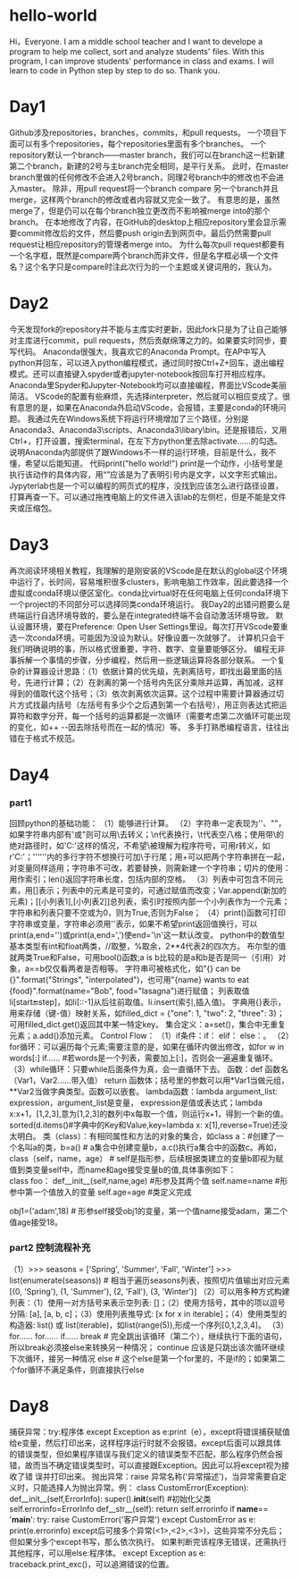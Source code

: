 # hello-world

Hi，Everyone. I am a middle school teacher and I want to develope a program to help me collect, sort and analyze students' files. With this program, I can improve students' performance in class and exams. I will learn to code in Python step by step to do so. Thank you.

# Day1
Github涉及repositories，branches，commits，和pull requests。
一个项目下面可以有多个repositories，每个repositories里面有多个branches。
一个repository默认一个branch——master branch，我们可以在branch这一栏新建第二个branch，新建的2号与主branch完全相同，是平行关系。
此时，在master branch里做的任何修改不会进入2号branch，同理2号branch中的修改也不会进入master。
除非，用pull request将一个branch compare 另一个branch并且merge，这样两个branch的修改或者内容就又完全一致了。
有意思的是，虽然merge了，但是仍可以在每个branch独立更改而不影响被merge into的那个branch。
在本地修改了内容，在GitHub的desktop上相应repository里会显示需要commit修改后的文件，然后要push origin去到网页中。最后仍然需要pull request让相应repository的管理者merge into。
为什么每次pull request都要有一个名字框，既然是compare两个branch而非文件，但是名字框必填一个文件名？这个名字只是compare时注此次行为的一个主题或关键词用的，我认为。
# Day2
今天发现fork的repository并不能与主库实时更新，因此fork只是为了让自己能够对主库进行commit，pull requests，然后贡献绵薄之力的。如果要实时同步，要写代码。
Anaconda很强大，我喜欢它的Anaconda Prompt。在AP中写入python并回车，可以进入python编程模式，通过同时按Ctrl+Z+回车，退出编程模式。还可以直接键入spyder或者jupyter-notebook按回车打开相应程序。
Anaconda里Spyder和Jupyter-Notebook均可以直接编程，界面比VScode美丽简洁。
VScode的配置有些麻烦，先选择interpreter，然后就可以相应变成了。很有意思的是，如果在Anaconda外启动VScode，会报错，主要是conda的环境问题。
我通过先在Windows系统下将运行环境增加了三个路径，分别是Anaconda3、Anaconda3\scripts、Anaconda3\libary\bin。还是报错后，又用Ctrl+，打开设置，搜索terminal，在左下方python里去除activate……的勾选。
说明Anaconda内部提供了跟Windows不一样的运行环境，目前是什么，我不懂，希望以后能知道。
代码print("hello world!") print是一个动作，小括号里是执行该动作的具体内容，用“”应该是为了表明引号内是文字，以文字形式输出。
Jypyterlab也是一个可以编程的网页式的程序，没找到应该怎么进行路径设置，打算再查一下。可以通过拖拽电脑上的文件进入该lab的左侧栏，但是不能是文件夹或压缩包。
# Day3
再次阅读环境相关教程，我理解的是刚安装的VScode是在默认的global这个环境中运行了，长时间，容易堆积很多clusters，影响电脑工作效率，因此要选择一个虚拟或conda环境以便区室化。conda比virtual好在任何电脑上任何conda环境下一个project的不同部分可以选择同类conda环境运行。
我Day2的出错问题要么是终端运行自选环境导致的，要么是在integrated终端不会自动激活环境导致。
默认设置环境，要在Preference: Open User Settings里设。每次打开VScode要重选一次conda环境，可能因为没设为默认。好像设置一次就够了。
计算机只会干我们明确说明的事，所以格式很重要，字符、数字、变量要能够区分。
编程无非事拆解一个事情的步骤，分步编程，然后用一些逻辑运算将各部分联系。
一个复杂的计算器设计思路：（1）依据计算的优先级，先剥离括号，即找出最里面的括号，先进行计算；（2）在剥离的第一个括号内先区分乘除并运算，再加减，这样得到的值取代这个括号；（3）依次剥离依次运算。这个过程中需要计算器通过切片方式找最内括号（左括号有多少个之后遇到第一个右括号），用正则表达式把运算符和数字分开，每一个括号的运算都是一次循环（需要考虑第二次循环可能出现的变化，如++ --因去除括号而在一起的情况）等。
多手打熟悉编程语言，往往出错在于格式不规范。
# Day4
### part1
回顾python的基础功能：
    （1）能够进行计算。
    （2）字符串一定表现为''、""，如果字符串内部有'或"则可以用\去转义；\n代表换行，\t代表空八格；使用带\的绝对路径时，如'C:\'这样的情况，不希望\被理解为程序符号，可用r转义，如r'C:\'；''''''内的多行字符不想换行可加\于行尾；用+可以把两个字符串拼在一起，对变量同样适用；字符串不可改，若要替换，则需新建一个字符串；切片的使用：用作索引；len()返回字符串长度，包括内部的空格。
    （3）列表中可包含不同元素，用[]表示；列表中的元素是可变的，可通过赋值而改变；Var.append(新加的元素)；[[小列表1],[小列表2]]总列表，索引时按照内部一个小列表作为一个元素；字符串和列表只要不空或为0，则为True,否则为False；
    （4）print()函数可打印字符串或变量，字符串必须用''表示，如果不希望print返回值换行，可以print(a,end='')或print(a,end=',')使end='\n'这一默认改变。
python中的数值型基本类型有int和float两类，//取整，%取余，2**4代表2的四次方。
布尔型的值就两类True和False，可用bool()函数;a is b比较的是a和b是否是同一（引用）对象，a==b仅仅看两者是否相等。
字符串可被格式化，如"{} can be {}".format("Strings", "interpolated")，也可用"{name} wants to eat {food}".format(name="Bob", food="lasagna")进行赋值；
列表取值li[start:end:step]，如li[::-1]从后往前取值。li.insert(索引,插入值)。
字典用{}表示，用来存储（键-值）映射关系，如filled_dict = {"one": 1, "two": 2, "three": 3}；可用filled_dict.get()返回其中某一特定key。
集合定义：a=set()，集合中无重复元素；a.add()添加元素。
Control Flow：
（1）if条件：if： elif： else：。
（2）for循环：可以遍历每个元素;需要注意的是，如果在循环内做出修改，如for w in words[:] if…… #若words是一个列表，需要加上[:]，否则会一遍遍重复循环。
（3）while循环：只要while后面条件为真，会一直循环下去。
函数：def 函数名（Var1，Var2……带入值） return 函数体；括号里的参数可以用*Var1当做元组，**Var2当做字典类型。函数可以嵌套。
lambda函数：lambda argument_list: expression，argument_list是变量， expression是值或表达式；lambda x:x+1，[1,2,3],意为[1,2,3]的数列中x每取一个值，则运行x+1，得到一个新的值。sorted(d.items()#字典中的Key和Value,key=lambda x: x[1],reverse=True)还没太明白。
类（class）：有相同属性和方法的对象的集合，如class a：#创建了一个名叫a的类，b=a() # a集合中创建变量b，a.c()执行a集合中的函数c。再如，class（self，name，age） # self是指形参，后续根据类建立的变量b即视为赋值到类变量self中，而name和age接受变量b的值,具体事例如下：   
class foo：
    def__init__(self,name,age) #形参及其两个值
        self.name=name #形参中第一个值放入的变量
        self.age=age #类定义完成
        
obj1=('adam',18) # 形参self接受obj1的变量，第一个值name接受adam，第二个值age接受18。
### part2 控制流程补充   
（1）>>> seasons = ['Spring', 'Summer', 'Fall', 'Winter'] 
     >>> list(enumerate(seasons)) # 相当于遍历seasons列表，按照切片值输出对应元素
     [(0, 'Spring'), (1, 'Summer'), (2, 'Fall'), (3, 'Winter')]
（2）可以用多种方式构建列表：（1）使用一对方括号来表示空列表: []；（2）使用方括号，其中的项以逗号分隔: [a], [a, b, c]；（3）使用列表推导式: [x for x in iterable]；（4）使用类型的构造器: list() 或 list(iterable)，如list(range(5)),形成一个序列[0,1,2,3,4]。
（3）for……
        for……
           if……
           break # 完全跳出该循环（第二个），继续执行下面的语句，所以break必须接else来转换另一种情况；
                   continue 应该是只跳出该次循环继续下次循环，接另一种情况
        else # 这个else是第一个for里的，不是if的；如果第二个for循环不满足条件，则直接执行else
  
# Day8
捕获异常：try:程序体  except Exception as e:print（e），except将错误捕获赋值给e变量，然后打印出来，这样程序运行时就不会报错。except后面可以跟具体   的错误类型，但如果程序错误与我们定义的错误类型不匹配，那么程序仍然会报错，故而当不确定错误类型时，可以直接跟Exception。因此可以将except视为接收了错   误并打印出来。
抛出异常：raise 异常名称('异常描述')，当异常需要自定义时，只能选择人为抛出异常。例：
class CustomError(Exception):
    def__init__(self,ErrorInfo):
        super().__init__(self) #初始化父类
        self.errorinfo=ErrorInfo
    def__str__(self):
        return self.errorinfo
if __name__== '__main__':
    try:
        raise CustomError('客户异常')
    except CustomError as e:
        print(e.errorinfo)
except后可接多个异常(<1>,<2>,<3>)，这些异常不分先后；但如果分多个except书写，那么依次执行。
如果判断完该程序无错误，还需执行其他程序，可以用else:程序体。
except Exception as e: traceback.print_exc()，可以追溯错误的位置。
